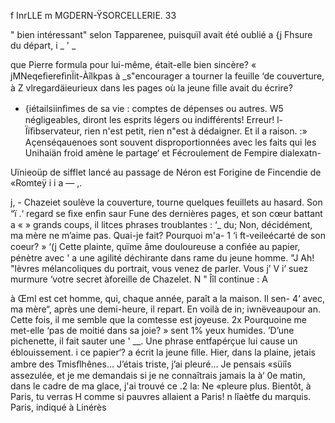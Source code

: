    
  
 
  
  
  
  
   
 
    
  
   
  
   

f InrLLE m MGDERN-ŸSORCELLERIE. 33

"     bien intéressant" selon Tapparenee, puisquïl avait été oublié a
{j Fhsure du départ, i _ '  _

  que Pierre formula pour lui-même, était-elle bien sincère?
« jMNeqeﬁereﬁnÏit-Àîlkpas à _s"encourager a tourner la feuille ‘de couverture, à
Z  vlregardäieurieux dans les pages où la jeune ﬁlle avait du écrire?
*  {iétailsiinﬁmes de sa vie : comptes de dépenses ou autres.
 W5 négligeables, diront les esprits légers ou indifférents! Erreur!
   l-Ïïﬁbservateur, rien n'est petit, rien n"est à dédaigner. Et il a raison.
:»  Açenséqauenoes sont souvent disproportionnées avec les faits qui les
 Unihaiän froid amène le partage‘ et Fécroulement de Fempire dialexatn-

 Uïnieoüp de sifflet lancé au passage de Néron est Forigine de Fincendie de
«Romteÿ i i a — ,.

j, - Chazeiet soulève la couverture, tourne quelques feuillets au hasard. Son
“ï .‘ regard se ﬁxe enﬁn saur Fune des dernières pages, et son cœur battant a
«   » grands coups, il litces phrases troublantes :
 ‘_ du; Non, décidément, ma mère ne m’aime pas. Quai-je fait? Pourquoi m'a-
1 ‘i ft-veileécarté de son coeur? »
‘(j Cette plainte, quïme âme douloureuse a conﬁée au papier, pénètre avec
' a  une agilité déchirante dans rame du jeune homme.
 "J  Ah! "lèvres mélancoliques du portrait, vous venez de parler. Vous
j’ V i‘ suez murmure ‘votre secret àforeille de Chazelet.
N " Îîl continue : A

à Œml est cet homme, qui, chaque année, paraît a la maison. Il sen-
 4‘  avec, ma mère“, après une demi-heure, il repart. En voilà de
in; iwnëveaupour  an. Cette fois, il me semble que la comtesse est joyeuse.
2x  Pourquoine me met-elle ‘pas de moitié dans sa joie? »
 sent 1% yeux humides. ’D’une pichenette, il fait sauter une
' __. Une phrase entfapérçue lui cause un éblouissement.
i   ce papier‘? a écrit la jeune ﬁlle. Hier, dans la plaine, jetais
 ambre des Tmisﬂhênes... J’étais triste, j’ai pleuré... Je pensais
 «süiîs assezulée, et je me demandais si je ne connaîtrais jamais la
à‘   0e matin, dans le cadre de ma glace, j'ai trouvé ce
 .2 la: Ne «pleure plus. Bientôt, à Paris, tu verras
H  comme si  pauvres allaient a Paris! n
 lîaètfe du marquis. Paris, indiqué à Linérès

